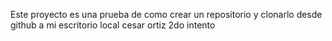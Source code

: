 Este proyecto es una prueba de como crear un repositorio y clonarlo desde github a mi escritorio local
cesar ortiz
2do intento